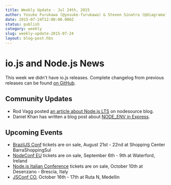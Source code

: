 ```yaml
---
title: Weekly Update - Jul 24th, 2015
author: Yosuke Furukawa (@yosuke-furukawa) & Steven Sinatra (@diagramatics)
date: 2015-07-24T12:00:00.000Z
status: publish
category: weekly
slug: weekly-update-2015-07-24
layout: blog-post.hbs
---
```


# io.js and Node.js News
This week we didn't have io.js releases. Complete changelog from previous releases can be found [on GitHub](https://github.com/nodejs/node/blob/main/CHANGELOG.md).

## Community Updates

* Rod Vagg posted [an article about Node.js LTS](https://medium.com/@nodesource/essential-steps-long-term-support-for-node-js-8ecf7514dbd) on nodesource blog.
* Daniel Khan has written a blog post about [NODE_ENV in Express](http://apmblog.dynatrace.com/2015/07/22/the-drastic-effects-of-omitting-node_env-in-your-express-js-applications/).

## Upcoming Events

* [BrazilJS Conf](http://braziljs.com.br/) tickets are on sale, August 21st - 22nd at Shopping Center BarraShoppingSul
* [NodeConf EU](http://nodeconf.eu/) tickets are on sale, September 6th - 9th at Waterford, Ireland
* [Node.js Italian Conference](http://nodejsconf.it/) tickets are on sale, October 10th at Desenzano - Brescia, Italy
* [JSConf CO](http://www.jsconf.co/), October 16th - 17th at Ruta N, Medellin
